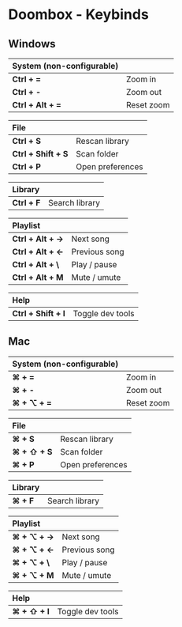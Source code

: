 # Doombox - Keybinds

## Windows

| System (non-configurable) |  |
|:------------------ | ---------- |
| **Ctrl + =**       | Zoom in    |
| **Ctrl + -**       | Zoom out   |
| **Ctrl + Alt + =** | Reset zoom |

| File | |
|:-------------------- | ---------------- |
| **Ctrl + S**         | Rescan library   |
| **Ctrl + Shift + S** | Scan folder      |
| **Ctrl + P**         | Open preferences |

| Library | |
|:------------ | -------------- |
| **Ctrl + F** | Search library |

| Playlist | |
| :------------------ | ------------- |
| **Ctrl + Alt + →**  | Next song     |
| **Ctrl + Alt + ←**  | Previous song |
| **Ctrl + Alt + \\** | Play / pause  |
| **Ctrl + Alt + M**  | Mute / umute  |

| Help | | 
| :------------------- | ---------------- |
| **Ctrl + Shift + I** | Toggle dev tools |

## Mac

| System (non-configurable) | |
|:------------------ | ---------- |
| **⌘ + =**         | Zoom in    |
| **⌘ + -**         | Zoom out   |
| **⌘ + ⌥ + =**     | Reset zoom |

| File | |
|:-------------------- | ---------------- |
| **⌘ + S**           | Rescan library   |
| **⌘ + ⇧ + S**       | Scan folder      |
| **⌘ + P**           | Open preferences |

| Library | |
|:---------- | -------------- |
| **⌘ + F** | Search library |

| Playlist | |
| :--------------- | ------------- |
| **⌘ + ⌥ + →**  | Next song     |
| **⌘ + ⌥ + ←**  | Previous song |
| **⌘ + ⌥ + \\** | Play / pause  |
| **⌘ + ⌥ + M**  | Mute / umute  |

| Help | |
| :------------------- | ---------------- |
| **⌘ + ⇧ + I**       | Toggle dev tools |

